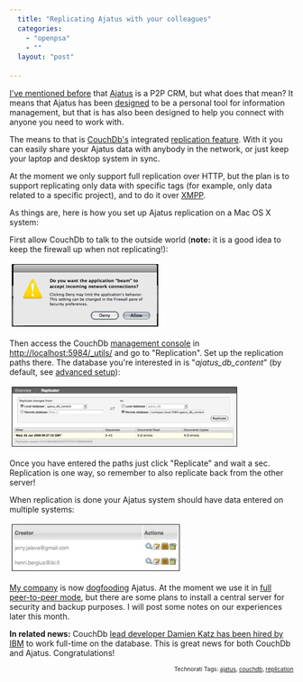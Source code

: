 ```yaml
---
  title: "Replicating Ajatus with your colleagues"
  categories: 
    - "openpsa"
    - ""
  layout: "post"

---
```

<a href="http://bergie.iki.fi/blog/previewing_ajatus-the_distributed_crm/">I've mentioned before</a> that <a href="http://www.ajatus.info/">Ajatus</a> is a P2P CRM, but what does that mean? It means that Ajatus has been <a href="http://www.ajatus.info/documentation/ajatus_manifesto/">designed</a> to be a personal tool for information management, but that is has also been designed to help you connect with anyone you need to work with.

The means to that is <a href="http://www.couchdb.org/">CouchDb's</a> integrated <a href="http://www.couchdbwiki.com/index.php?title=Basic_Concepts#Distributed" title="Basic_Concepts#Distributed">replication feature</a>. With it you can easily share your Ajatus data with anybody in the network, or just keep your laptop and desktop system in sync.

At the moment we only support full replication over HTTP, but the plan is to support replicating only data with specific tags (for example, only data related to a specific project), and to do it over <a href="http://www.xmpp.org/">XMPP</a>.

As things are, here is how you set up Ajatus replication on a Mac OS X system:

First allow CouchDb to talk to the outside world (<strong>note:</strong> it is a good idea to keep the firewall up when not replicating!):

<a href="/files/beam-accept-connections-leopard.png"><img src="/files/beam-accept-connections-leopard-tm.jpg" height="109" width="258" border="1" hspace="4" vspace="4" alt="Beam-Accept-Connections-Leopard" /></a>

Then access the CouchDb <a href="http://bergie.iki.fi/blog/couchdb_0-7-0_is_out/">management console</a> in <a href="http://localhost:5984/_utils/">http://localhost:5984/_utils/</a> and go to &quot;Replication&quot;. Set up the replication paths there. The database you're interested in is &quot;<em>ajatus_db_content</em>&quot; (by default, see <a href="http://www.ajatus.info/documentation/installation/#d3f49ff7e6e57d0a1a3671214fc1681a">advanced setup</a>):

<a href="/files/ajatus-replication-setup.png"><img src="/files/ajatus-replication-setup-tm.jpg" height="104" width="398" border="1" hspace="4" vspace="4" alt="Ajatus-Replication-Setup" /></a>

Once you have entered the paths just click &quot;Replicate&quot; and wait a sec. Replication is one way, so remember to also replicate back from the other server!

When replication is done your Ajatus system should have data entered on multiple systems:

<a href="/files/ajatus-multiple-creators.png"><img src="/files/ajatus-multiple-creators-tm.jpg" height="81" width="296" border="1" hspace="4" vspace="4" alt="Ajatus-Multiple-Creators" /></a>

<a href="http://www.nemein.com/en/">My company</a> is now <a href="http://en.wikipedia.org/wiki/Dogfooding">dogfooding</a> Ajatus. At the moment we use it in <a href="http://jaiku.com/channel/ajatus/presence/22541792">full peer-to-peer mode</a>, but there are some plans to install a central server for security and backup purposes. I will post some notes on our experiences later this month.

<strong>In related news:</strong> CouchDb <a href="http://damienkatz.net/2008/01/new_gig.html">lead developer Damien Katz has been hired by IBM</a> to work full-time on the database. This is great news for both CouchDb and Ajatus. Congratulations!

<p style="text-align:right;font-size:10px;">Technorati Tags: <a href="http://www.technorati.com/tag/ajatus">ajatus</a>, <a href="http://www.technorati.com/tag/couchdb">couchdb</a>, <a href="http://www.technorati.com/tag/replication">replication</a></p>
